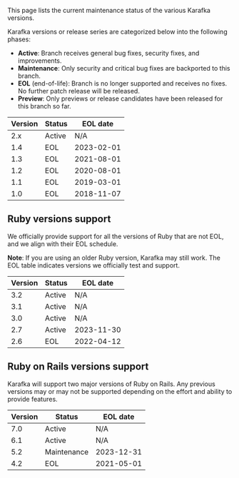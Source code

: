 This page lists the current maintenance status of the various Karafka versions.

Karafka versions or release series are categorized below into the following phases:

- **Active**: Branch receives general bug fixes, security fixes, and improvements.
- **Maintenance**: Only security and critical bug fixes are backported to this branch.
- **EOL** (end-of-life): Branch is no longer supported and receives no fixes. No further patch release will be released.
- **Preview**: Only previews or release candidates have been released for this branch so far.

| Version | Status      | EOL date   |
|---------|-------------|------------|
| 2.x     | Active      | N/A        |
| 1.4     | EOL         | 2023-02-01 |
| 1.3     | EOL         | 2021-08-01 |
| 1.2     | EOL         | 2020-08-01 |
| 1.1     | EOL         | 2019-03-01 |
| 1.0     | EOL         | 2018-11-07 |

## Ruby versions support

We officially provide support for all the versions of Ruby that are not EOL, and we align with their EOL schedule.

**Note**: If you are using an older Ruby version, Karafka may still work. The EOL table indicates versions we officially test and support.

| Version | Status      | EOL date   |
|---------|-------------|------------|
| 3.2     | Active      | N/A        |
| 3.1     | Active      | N/A        |
| 3.0     | Active      | N/A        |
| 2.7     | Active      | 2023-11-30 |
| 2.6     | EOL         | 2022-04-12 |

## Ruby on Rails versions support

Karafka will support two major versions of Ruby on Rails. Any previous versions may or may not be supported depending on the effort and ability to provide features.

| Version | Status      | EOL date   |
|---------|-------------|------------|
| 7.0     | Active      | N/A        |
| 6.1     | Active      | N/A        |
| 5.2     | Maintenance | 2023-12-31 |
| 4.2     | EOL         | 2021-05-01 |
